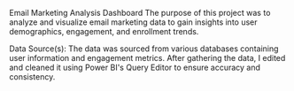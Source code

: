 Email Marketing Analysis Dashboard
The purpose of this project was to analyze and visualize email marketing data to gain insights into user demographics, engagement, and enrollment trends.

Data Source(s):
The data was sourced from various databases containing user information and engagement metrics. After gathering the data, I edited and cleaned it using Power BI's Query Editor to ensure accuracy and consistency.
